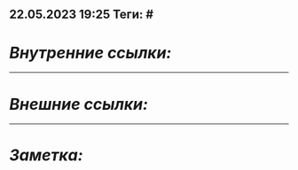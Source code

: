 22.05.2023    19:25
Теги: #
---
# ***Внутренние ссылки:***

---
# ***Внешние ссылки:***

---
# ***Заметка:***

# 